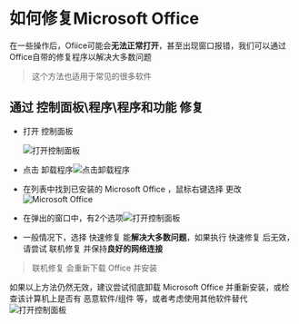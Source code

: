 # 如何修复Microsoft Office  <Badge type="tip" text="进阶" />
在一些操作后，Ofiice可能会**无法正常打开**，甚至出现窗口报错，我们可以通过Office自带的修复程序以解决大多数问题

> 这个方法也适用于常见的很多软件

## 通过 控制面板\程序\程序和功能 修复
 - 打开 控制面板

   ![打开控制面板](/images/How-to-fix-MS_Office_Startup/1.png)

 - 点击 卸载程序![点击卸载程序](/images/How-to-fix-MS_Office_Startup/2.png)

 - 在列表中找到已安装的 Microsoft Office ，鼠标右键选择 更改![Microsoft Office](/images/How-to-fix-MS_Office_Startup/3.png)

 - 在弹出的窗口中，有2个选项![打开控制面板](/images/How-to-fix-MS_Office_Startup/4.png)

 - 一般情况下，选择 快速修复 能**解决大多数问题**，如果执行 快速修复 后无效，请尝试 联机修复 并保持**良好的网络连接**
>联机修复 会重新下载 Office 并安装

如果以上方法仍然无效，建议尝试彻底卸载 Microsoft Office 并重新安装，或检查该计算机上是否有 恶意软件/组件 等，或者考虑使用其他软件替代
![打开控制面板](/images/How-to-fix-MS_Office_Startup/1.png)
